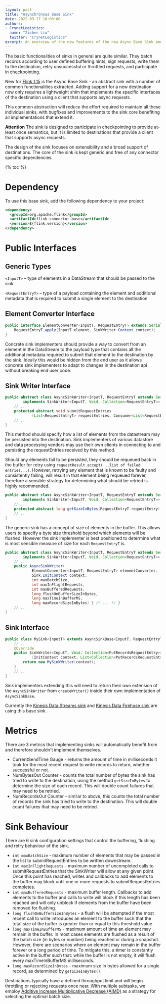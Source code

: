 ```yaml
---
layout: post
title: "Asynchronous Base Sink"
date: 2022-03-17 16:00:00
authors:
- CrynetLogistics:
  name: "Zichen Liu"
  twitter: "CrynetLogistics"
excerpt: An overview of the new features of the new Async Base Sink and pointers for building your own concrete sink atop
---
```


The basic functionalities of sinks in general are quite similar. They batch records according to user defined buffering hints, sign requests, write them to the destination, retry unsuccessful or throttled requests, and participate in checkpointing.

New for [Flink 1.15](https://cwiki.apache.org/confluence/display/FLINK/FLIP-171%3A+Async+Sink) is the Async Base Sink - an abstract sink with a number of common functionalities extracted. Adding support for a new destination now only requires a lightweight shim that implements the specific interfaces of the destination using a client that supports async requests. 

This common abstraction will reduce the effort required to maintain all these individual sinks, with bugfixes and improvements to the sink core benefiting all implementations that extend it.

**Attention** The sink is designed to participate in checkpointing to provide at-least once semantics, but it is limited to destinations that provide a client that supports async requests.

The design of the sink focuses on extensibility and a broad support of destinations. The core of the sink is kept generic and free of any connector specific dependencies.


{% toc %}

# Dependency
To use this base sink, add the following dependency to your project:

```xml
<dependency>
  <groupId>org.apache.flink</groupId>
  <artifactId>flink-connector-base</artifactId>
  <version>${flink.version}</version>
</dependency>
```



# Public Interfaces

## Generic Types

`<InputT>` – type of elements in a DataStream that should be passed to the sink

`<RequestEntryT>` – type of a payload containing the element and additional metadata that is required to submit a single element to the destination


## Element Converter Interface
```java
public interface ElementConverter<InputT, RequestEntryT> extends Serializable {
    RequestEntryT apply(InputT element, SinkWriter.Context context);
}
```
Concrete sink implementers should provide a way to convert from an element in the DataStream to the payload type that contains all the additional metadata required to submit that element to the destination by the sink.
Ideally this would be hidden from the end user as it allows concrete sink implementers to adapt to changes in the destination api without breaking end user code. 


## Sink Writer Interface

```java
public abstract class AsyncSinkWriter<InputT, RequestEntryT extends Serializable>
        implements SinkWriter<InputT, Void, Collection<RequestEntryT>> {
    // ...
    protected abstract void submitRequestEntries
            (List<RequestEntryT> requestEntries, Consumer<List<RequestEntryT>> requestResult);
    // ...
}
```

This method should specify how a list of elements from the datastream may be persisted into the destination. Sink implementers of various datastore and data processing vendors may use their own clients in connecting to and persisting the requestEntries received by this method.

Should any elements fail to be persisted, they should be requeued back in the buffer for retry using `requestResult.accept(...list of failed entries...)`. However, retrying any element that is known to be faulty and consistently failing, will result in that element being requeued forever, therefore a sensible strategy for determining what should be retried is highly recommended.

```java
public abstract class AsyncSinkWriter<InputT, RequestEntryT extends Serializable>
        implements SinkWriter<InputT, Void, Collection<RequestEntryT>> {
    // ...
    protected abstract long getSizeInBytes(RequestEntryT requestEntry);
    // ...
}
```
The generic sink has a concept of size of elements in the buffer. This allows users to specify a byte size threshold beyond which elements will be flushed. However the sink implementer is best positioned to determine what is most sensible measure of size for each `RequestEntryT` is.


```java
public abstract class AsyncSinkWriter<InputT, RequestEntryT extends Serializable>
        implements SinkWriter<InputT, Void, Collection<RequestEntryT>> {
    // ...
    public AsyncSinkWriter(
            ElementConverter<InputT, RequestEntryT> elementConverter,
            Sink.InitContext context,
            int maxBatchSize,
            int maxInFlightRequests,
            int maxBufferedRequests,
            long flushOnBufferSizeInBytes,
            long maxTimeInBufferMS,
            long maxRecordSizeInBytes) { /* ... */ }
    // ...
}
```

## Sink Interface

```java
public class MySink<InputT> extends AsyncSinkBase<InputT, RequestEntryT> {
    // ...
    @Override
    public SinkWriter<InputT, Void, Collection<PutRecordsRequestEntry>> createWriter
            (InitContext context, List<Collection<PutRecordsRequestEntry>> states) {
        return new MySinkWriter(context);
    }
    // ...
}
```
Sink implementers extending this will need to return their own extension of the `AsyncSinkWriter` from `createWriter()` inside their own implementation of `AsyncSinkBase`.

Currently the [Kinesis Data Streams sink](https://github.com/apache/flink/tree/master/flink-connectors/flink-connector-aws-kinesis-streams) and [Kinesis Data Firehose sink](https://github.com/apache/flink/tree/master/flink-connectors/flink-connector-aws-kinesis-firehose) are using this base sink. 

# Metrics

There are 3 metrics that implementing sinks will automatically benefit from and therefore shouldn't implement themselves.

* CurrentSendTime Gauge - returns the amount of time in milliseconds it took for the most recent request to write records to return, whether successful or not.  
* NumBytesOut Counter - counts the total number of bytes the sink has tried to write to the destination, using the method `getSizeInBytes` to determine the size of each record. This will double count failures that may need to be retried. 
* NumRecordsOut Counter - similar to above, this counts the total number of records the sink has tried to write to the destination. This will double count failures that may need to be retried.

# Sink Behaviour


There are 6 sink configuration settings that control the buffering, flushing and retry behaviour of the sink.

* `int maxBatchSize` - maximum number of elements that may be passed in the   list to submitRequestEntries to be written downstream.
* `int maxInFlightRequests` - maximum number of uncompleted calls to submitRequestEntries that the SinkWriter will allow at any given point. Once this point has reached, writes and callbacks to add elements to the buffer may block until one or more requests to submitRequestEntries completes.
* `int maxBufferedRequests` - maximum buffer length. Callbacks to add elements to the buffer and calls to write will block if this length has been reached and will only unblock if elements from the buffer have been removed for flushing.
* `long flushOnBufferSizeInBytes` - a flush will be attempted if the most recent call to write introduces an element to the buffer such that the total size of the buffer is greater than or equal to this threshold value.
* `long maxTimeInBufferMS` - maximum amount of time an element may remain in the buffer. In most cases elements are flushed as a result of the batch size (in bytes or number) being reached or during a snapshot. However, there are scenarios where an element may remain in the buffer forever or a long period of time. To mitigate this, a timer is constantly active in the buffer such that: while the buffer is not empty, it will flush every maxTimeInBufferMS milliseconds.
* `long maxRecordSizeInBytes` - maximum size in bytes allowed for a single record, as determined by `getSizeInBytes()`.

Destinations typically have a defined throughput limit and will begin throttling or rejecting requests once near. With multiple subtasks, we employ [Additive Increase Multiplicative Decrease (AIMD)](https://en.wikipedia.org/wiki/Additive_increase/multiplicative_decrease) as a strategy for selecting the optimal batch size.
